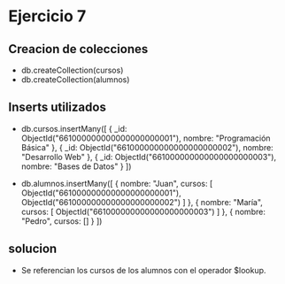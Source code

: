 # Ejercicio 7

## Creacion de colecciones 
- db.createCollection(cursos)
- db.createCollection(alumnos)

## Inserts utilizados
- db.cursos.insertMany([
  { _id: ObjectId("661000000000000000000001"), nombre: "Programación Básica" },
  { _id: ObjectId("661000000000000000000002"), nombre: "Desarrollo Web" },
  { _id: ObjectId("661000000000000000000003"), nombre: "Bases de Datos" }
])

- db.alumnos.insertMany([
  {
    nombre: "Juan",
    cursos: [
      ObjectId("661000000000000000000001"),
      ObjectId("661000000000000000000002")
    ]
  },
  {
    nombre: "María",
    cursos: [
      ObjectId("661000000000000000000003")
    ]
  },
  {
    nombre: "Pedro",
    cursos: []
  }
])

## solucion 

- Se referencian los cursos de los alumnos con el operador $lookup.